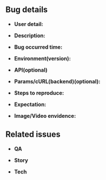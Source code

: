 ## **Bug details**

- **User detail:** 


- **Description:** 


- **Bug occurred time:** 
 
 
- **Environment(version):** 


- **API(optional)**


- **Params/cURL(backend)(optional):**
  

- **Steps to reproduce:** 
  

- **Expectation:**
  

- **Image/Video envidence:**


## **Related issues**
 - **QA**


 - **Story**


 - **Tech**


